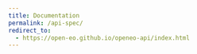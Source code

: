 ```yaml
---
title: Documentation
permalink: /api-spec/
redirect_to:
  - https://open-eo.github.io/openeo-api/index.html
---
```


